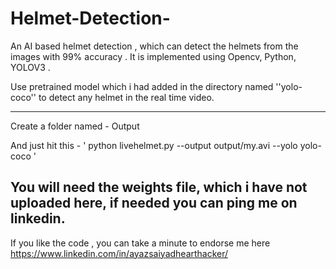 # Helmet-Detection-
An AI based helmet detection , which can detect the helmets from the images with 99% accuracy . It is implemented using Opencv, Python, YOLOV3 .


Use pretrained model which i had added in the directory named ''yolo-coco'' to detect any helmet in the real time video.

------------

Create a folder named - Output


And just hit this - ' python livehelmet.py --output output/my.avi --yolo yolo-coco '


You will need the weights file, which i have not uploaded here, if needed you can ping me on linkedin.
-----------

If you like the code , you can take a minute to endorse me here
https://www.linkedin.com/in/ayazsaiyadhearthacker/
